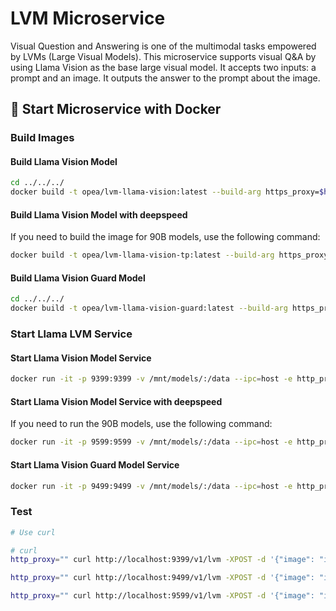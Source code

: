 # LVM Microservice

Visual Question and Answering is one of the multimodal tasks empowered by LVMs (Large Visual Models). This microservice supports visual Q&A by using Llama Vision as the base large visual model. It accepts two inputs: a prompt and an image. It outputs the answer to the prompt about the image.


## 🚀 Start Microservice with Docker

### Build Images

#### Build Llama Vision Model
```bash
cd ../../../
docker build -t opea/lvm-llama-vision:latest --build-arg https_proxy=$https_proxy --build-arg http_proxy=$http_proxy -f comps/lvms/llama-vision/Dockerfile .
```

#### Build Llama Vision Model with deepspeed

If you need to build the image for 90B models, use the following command:

```bash
docker build -t opea/lvm-llama-vision-tp:latest --build-arg https_proxy=$https_proxy --build-arg http_proxy=$http_proxy -f comps/lvms/llama-vision/Dockerfile_tp .
```

#### Build Llama Vision Guard Model
```bash
cd ../../../
docker build -t opea/lvm-llama-vision-guard:latest --build-arg https_proxy=$https_proxy --build-arg http_proxy=$http_proxy -f comps/lvms/llama-vision/Dockerfile_guard .
```


### Start Llama LVM Service

#### Start Llama Vision Model Service

```bash
docker run -it -p 9399:9399 -v /mnt/models/:/data --ipc=host -e http_proxy=$http_proxy -e https_proxy=$https_proxy -e LLAMA_VISION_MODEL_ID="/data/Llama-3.2-11B-Vision-Instruct" --runtime=habana -e HABANA_VISIBLE_DEVICES=all -e OMPI_MCA_btl_vader_single_copy_mechanism=none --cap-add=sys_nice --ipc=host opea/lvm-llama-vision:latest
```

#### Start Llama Vision Model Service with deepspeed

If you need to run the 90B models, use the following command:

```bash
docker run -it -p 9599:9599 -v /mnt/models/:/data --ipc=host -e http_proxy=$http_proxy -e https_proxy=$https_proxy -e MODEL_ID="/data/Llama-3.2-90B-Vision-Instruct" --runtime=habana -e HABANA_VISIBLE_DEVICES=all -e OMPI_MCA_btl_vader_single_copy_mechanism=none --cap-add=sys_nice opea/lvm-llama-vision-tp:latest
```

#### Start Llama Vision Guard Model Service

```bash
docker run -it -p 9499:9499 -v /mnt/models/:/data --ipc=host -e http_proxy=$http_proxy -e https_proxy=$https_proxy -e LLAMA_VISION_MODEL_ID="/data/Llama-Guard-3-11B-Vision" --runtime=habana -e HABANA_VISIBLE_DEVICES=all -e OMPI_MCA_btl_vader_single_copy_mechanism=none --cap-add=sys_nice --ipc=host opea/lvm-llama-vision-guard:latest
```


### Test

```bash
# Use curl

# curl
http_proxy="" curl http://localhost:9399/v1/lvm -XPOST -d '{"image": "iVBORw0KGgoAAAANSUhEUgAAAAoAAAAKCAYAAACNMs+9AAAAFUlEQVR42mP8/5+hnoEIwDiqkL4KAcT9GO0U4BxoAAAAAElFTkSuQmCC", "prompt":"What is this?", "max_new_tokens": 128}' -H 'Content-Type: application/json'

http_proxy="" curl http://localhost:9499/v1/lvm -XPOST -d '{"image": "iVBORw0KGgoAAAANSUhEUgAAAAoAAAAKCAYAAACNMs+9AAAAFUlEQVR42mP8/5+hnoEIwDiqkL4KAcT9GO0U4BxoAAAAAElFTkSuQmCC", "prompt":"What is this?", "max_new_tokens": 128}' -H 'Content-Type: application/json'

http_proxy="" curl http://localhost:9599/v1/lvm -XPOST -d '{"image": "iVBORw0KGgoAAAANSUhEUgAAAAoAAAAKCAYAAACNMs+9AAAAFUlEQVR42mP8/5+hnoEIwDiqkL4KAcT9GO0U4BxoAAAAAElFTkSuQmCC", "prompt":"What is this?", "max_new_tokens": 128}' -H 'Content-Type: application/json'

```